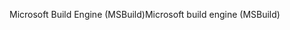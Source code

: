 <span data-ttu-id="e1f44-101">Microsoft Build Engine (MSBuild)</span><span class="sxs-lookup"><span data-stu-id="e1f44-101">Microsoft build engine (MSBuild)</span></span>